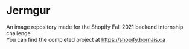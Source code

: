 # Jermgur
An image repository made for the Shopify Fall 2021 backend internship challenge  
You can find the completed project at https://shopify.bornais.ca

